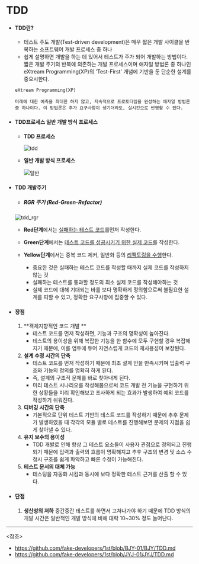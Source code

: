 
# TDD



- #### TDD란?

	- 테스트 주도 개발(Test-driven development)은 매우 짧은 개발 사이클을 반복하는 소프트웨어 개발 프로세스 중 하나
	-  쉽게 설명하면 개발을 하는 데 있어서 테스트가 주가 되어 개발하는 방법이다. 짧은 개발 주기의 반복에 의존하는 개발 프로세스이며 애자일 방법론 중 하나인 eXtream Programming(XP)의 'Test-First' 개념에 기반을 둔 단순한 설계를 중요시한다.

    ~~~
    eXtream Programming(XP)

    미래에 대한 예측을 최대한 하지 않고, 지속적으로 프로토타입을 완성하는 애자일 방법론 중 하나이다. 이 방법론은 추가 요구사항이 생기더라도, 실시간으로 반영할 수 있다.
    ~~~



- #### TDD프로세스 일반 개발 방식 프로세스

  - **TDD 프로세스**

    ![tdd](https://user-images.githubusercontent.com/58902042/104119251-830cdc00-5371-11eb-81a6-5f49c4ea5b4a.png)

  - **일반 개발 방식 프로세스**

    ![일반](https://user-images.githubusercontent.com/58902042/104119253-87d19000-5371-11eb-90e2-34d8620c5670.png)

- #### TDD 개발주기

  - ##### RGR 주기 (Red-Green-Refactor) 

  ![tdd_rgr](https://user-images.githubusercontent.com/61674527/103727097-c1c32f00-501d-11eb-9ef2-2133689fc23a.jpg)

  * **Red단계**에서는 <u>실패하는 테스트 코드</u>를먼저 작성한다.

  * **Green단계**에서는 <u>테스트 코드를 성공시키기 위한 실제 코드</u>를 작성한다.
  * **Yellow단계**에서는 중복 코드 제커, 일반화 등의 <u>리팩토링을 수행</u>한다.

    - 중요한 것은 실패하는 테스트 코드를 작성할 때까지 실제 코드를 작성하지 않는 것
    - 실패하는 테스트를 통과할 정도의 최소 실제 코드를 작성해야하는 것
    - 실제 코드에 대해 기대되는 바를 보다 명확하게 정의함으로써 불필요한 설계를 피할 수 있고, 정확한 요구사항에 집중할 수 있다.



* #### 장점

    1. **객체지향적인 코드 개발 ** 
       - 테스트 코드를 먼저 작성하면, 기능과 구조의 명확성이 높아진다.
       - 테스트의 용이성을 위해 복잡한 기능을 한 함수에 모두 구현할 경우 복잡해지기 때문에, 이를 염두에 두어 자연스럽게 코드의 재사용성이 보장된다.
    2. **설계 수정 시간의 단축**
       - 테스트 코드를 먼저 작성하기 때문에 최초 설계 안을 만족시키며 입출력 구조와 기능의 정의를 명확히 하게 된다.
       - 즉, 설계의 구조적 문제를 바로 찾아내게 된다. 
       - 미리 테스트 시나리오를 작성해봄으로써 코드 개발 전 기능을 구현하기 위한 상황들을 미리 확인해보고 조사하게 되는 효과가 발생하여 예외 코드를 작성하기 쉬워진다.
    3. **디버깅 시간의 단축**
       - 기본적으로 단위 테스트 기반의 테스트 코드를 작성하기 때문에 추후 문제가 발생하였을 때 각각의 모듈 별로 테스트를 진행해보면 문제의 지점을 쉽게 찾아낼 수 있다.
    4. **유지 보수의 용이성**
       - TDD 개발로 인해 항상 그 테스트 요소들이 사용자 관점으로 정의되고 진행되기 때문에 입력과 출력의 흐름이 명확해지고 추후 구조의 변경 및 소스 수정시 구조를 쉽게 파악하고 빠른 수정이 가능해진다.
    5. **테스트 문서의 대체 가능**
       - 테스팅을 자동화 시킴과 동시에 보다 정확한 테스트 근거를 산출 할 수 있다.

* #### 단점

    1. **생산성의 저하**
       중간중간 테스트를 하면서 고쳐나가야 하기 때문에 TDD 방식의 개발 시간은 일반적인 개발 방식에 비해 대략 10~30% 정도 늘어난다.

-----------

<참조>

- <https://github.com/fake-developers/1st/blob/BJY-01/BJY/TDD.md>
- <https://github.com/fake-developers/1st/blob/JYJ-01/JYJ/TDD.md>